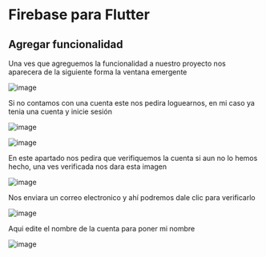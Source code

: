 
<h1>Firebase para Flutter</h1>

<h2>Agregar funcionalidad</h2>

<p>Una ves que agreguemos la funcionalidad a nuestro proyecto nos aparecera de la siguiente forma la ventana emergente</p>

![image](https://github.com/Einarr07/Flutter_codelabs/assets/96399138/16157057-9c8f-41b6-b13a-3e0106ea8f48)

<p>Si no contamos con una cuenta este nos pedira loguearnos, en mi caso ya tenia una cuenta y inicie sesión</p>

![image](https://github.com/Einarr07/Flutter_codelabs/assets/96399138/26ab6a1a-cbba-4088-be9a-6d89490cc408)

![image](https://github.com/Einarr07/Flutter_codelabs/assets/96399138/48d91de9-d3b1-4b8c-8357-029c514d2734)

<p>En este apartado nos pedira que verifiquemos la cuenta si aun no lo hemos hecho, una ves verificada nos dara esta imagen</p>

![image](https://github.com/Einarr07/Flutter_codelabs/assets/96399138/ad92400a-cbfb-4920-918d-35d2a52c76c9)

<p>Nos enviara un correo electronico y ahí podremos dale clic para verificarlo</p>

![image](https://github.com/Einarr07/Flutter_codelabs/assets/96399138/3f90344e-d729-4049-b02c-6b4db0e44781)

<p>Aqui edite el nombre de la cuenta para poner mi nombre</p>

![image](https://github.com/Einarr07/Flutter_codelabs/assets/96399138/ecaa8a6c-f0ff-4af7-bc47-6055ae282364)
